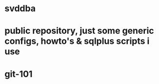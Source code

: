 # svddba
# public repository, just some generic configs, howto's & sqlplus scripts i use
# git-101

